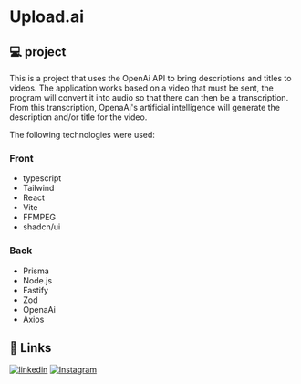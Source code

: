 # Upload.ai

## 💻 project
This is a project that uses the OpenAi API to bring descriptions and titles to videos. The application works based on a video that must be sent, the program will convert it into audio so that there can then be a transcription. From this transcription, OpenaAi's artificial intelligence will generate the description and/or title for the video. 

The following technologies were used:

### Front
- typescript
- Tailwind
- React
- Vite
- FFMPEG
- shadcn/ui

### Back 
- Prisma
- Node.js
- Fastify
- Zod
- OpenaAi
- Axios

## 🔗 Links
[![linkedin](https://img.shields.io/badge/linkedin-0A66C2?style=for-the-badge&logo=linkedin&logoColor=white)](https://www.linkedin.com/in/patrick-ribeiro-duarte-2b0734202/)
[![Instagram](https://img.shields.io/badge/Instagram-E4405F?style=for-the-badge&logo=instagram&logoColor=white)](https://www.instagram.com/_patrickrd_/)
